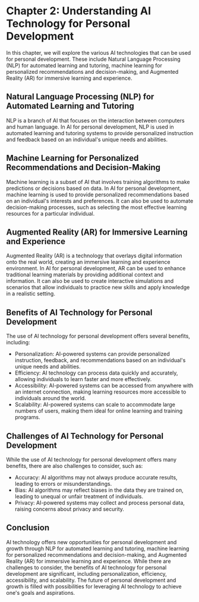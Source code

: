 Chapter 2: Understanding AI Technology for Personal Development
===============================================================

In this chapter, we will explore the various AI technologies that can be used for personal development. These include Natural Language Processing (NLP) for automated learning and tutoring, machine learning for personalized recommendations and decision-making, and Augmented Reality (AR) for immersive learning and experience.

Natural Language Processing (NLP) for Automated Learning and Tutoring
---------------------------------------------------------------------

NLP is a branch of AI that focuses on the interaction between computers and human language. In AI for personal development, NLP is used in automated learning and tutoring systems to provide personalized instruction and feedback based on an individual's unique needs and abilities.

Machine Learning for Personalized Recommendations and Decision-Making
---------------------------------------------------------------------

Machine learning is a subset of AI that involves training algorithms to make predictions or decisions based on data. In AI for personal development, machine learning is used to provide personalized recommendations based on an individual's interests and preferences. It can also be used to automate decision-making processes, such as selecting the most effective learning resources for a particular individual.

Augmented Reality (AR) for Immersive Learning and Experience
------------------------------------------------------------

Augmented Reality (AR) is a technology that overlays digital information onto the real world, creating an immersive learning and experience environment. In AI for personal development, AR can be used to enhance traditional learning materials by providing additional context and information. It can also be used to create interactive simulations and scenarios that allow individuals to practice new skills and apply knowledge in a realistic setting.

Benefits of AI Technology for Personal Development
--------------------------------------------------

The use of AI technology for personal development offers several benefits, including:

* Personalization: AI-powered systems can provide personalized instruction, feedback, and recommendations based on an individual's unique needs and abilities.
* Efficiency: AI technology can process data quickly and accurately, allowing individuals to learn faster and more effectively.
* Accessibility: AI-powered systems can be accessed from anywhere with an internet connection, making learning resources more accessible to individuals around the world.
* Scalability: AI-powered systems can scale to accommodate large numbers of users, making them ideal for online learning and training programs.

Challenges of AI Technology for Personal Development
----------------------------------------------------

While the use of AI technology for personal development offers many benefits, there are also challenges to consider, such as:

* Accuracy: AI algorithms may not always produce accurate results, leading to errors or misunderstandings.
* Bias: AI algorithms may reflect biases in the data they are trained on, leading to unequal or unfair treatment of individuals.
* Privacy: AI-powered systems may collect and process personal data, raising concerns about privacy and security.

Conclusion
----------

AI technology offers new opportunities for personal development and growth through NLP for automated learning and tutoring, machine learning for personalized recommendations and decision-making, and Augmented Reality (AR) for immersive learning and experience. While there are challenges to consider, the benefits of AI technology for personal development are significant, including personalization, efficiency, accessibility, and scalability. The future of personal development and growth is filled with possibilities for leveraging AI technology to achieve one's goals and aspirations.
